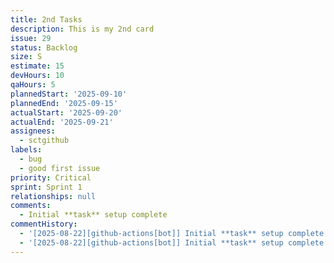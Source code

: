 ```yaml
---
title: 2nd Tasks
description: This is my 2nd card
issue: 29
status: Backlog
size: S
estimate: 15
devHours: 10
qaHours: 5
plannedStart: '2025-09-10'
plannedEnd: '2025-09-15'
actualStart: '2025-09-20'
actualEnd: '2025-09-21'
assignees:
  - sctgithub
labels:
  - bug
  - good first issue
priority: Critical
sprint: Sprint 1
relationships: null
comments:
  - Initial **task** setup complete
commentHistory:
  - '[2025-08-22][github-actions[bot]] Initial **task** setup complete'
  - '[2025-08-22][github-actions[bot]] Initial **task** setup complete'
---
```


